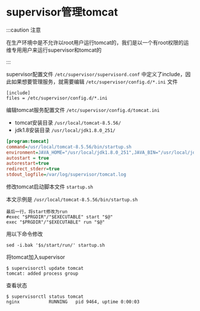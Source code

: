 # supervisor管理tomcat

:::caution 注意

在生产环境中是不允许以root用户运行tomcat的，我们是以一个有root权限的运维专用用户来运行supervisor和tomcat的

:::



supervisor配置文件 `/etc/supervisor/supervisord.conf` 中定义了include，因此如果想要管理服务，就需要编辑 `/etc/supervisor/config.d/*.ini` 文件

```shell
[include] 
files = /etc/supervisor/config.d/*.ini
```



编辑tomcat服务配置文件 `/etc/supervisor/config.d/tomcat.ini`

- tomcat安装目录 `/usr/local/tomcat-8.5.56/`
- jdk1.8安装目录 `/usr/local/jdk1.8.0_251/`

```ini
[program:tomcat] 
command=/usr/local/tomcat-8.5.56/bin/startup.sh 
environment=JAVA_HOME="/usr/local/jdk1.8.0_251",JAVA_BIN="/usr/local/jdk1.8.0_251/bin"
autostart = true 
autorestart=true 
redirect_stderr=true 
stdout_logfile=/var/log/supervisor/tomcat.log
```



修改tomcat启动脚本文件 `startup.sh`

本文示例是 `/usr/local/tomcat-8.5.56/bin/startup.sh`

```shell
最后一行，将start修改为run
#exec "$PRGDIR"/"$EXECUTABLE" start "$@"
exec "$PRGDIR"/"$EXECUTABLE" run "$@"
```



用以下命令修改

```shell
sed -i.bak '$s/start/run/' startup.sh
```



将tomcat加入supervisor

```shell
$ supervisorctl update tomcat
tomcat: added process group
```



查看状态

```shell
$ supervisorctl status tomcat
nginx           RUNNING   pid 9464, uptime 0:00:03
```



